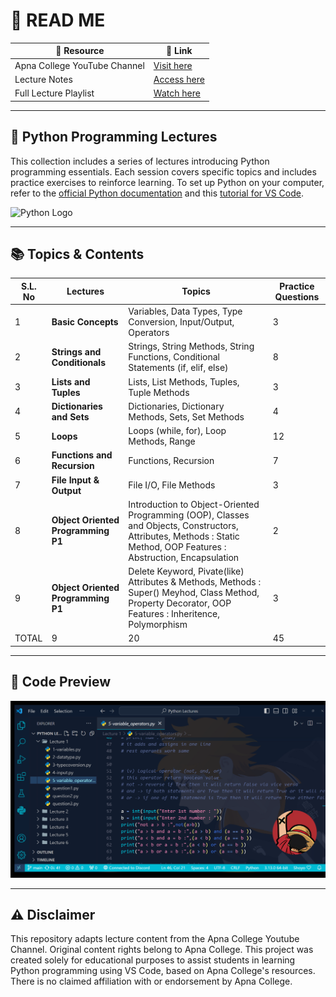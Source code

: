 # 📖 READ ME

| 📂 Resource  | 🔗 Link |
|--------------|---------|
| Apna College YouTube Channel | [Visit here](https://www.youtube.com/@ApnaCollegeOfficial) |
| Lecture Notes | [Access here](https://drive.google.com/drive/folders/1LahwPSc6f9nkxBiRrz6LFUzkrg-Kzvov?usp=sharing) |
| Full Lecture Playlist | [Watch here](https://youtube.com/playlist?list=PLGjplNEQ1it8-0CmoljS5yeV-GlKSUEt0&si=Q4f6_RguRBNUCHn-) |

---

## 🐍 Python Programming Lectures

This collection includes a series of lectures introducing Python programming essentials. Each session covers specific topics and includes practice exercises to reinforce learning. To set up Python on your computer, refer to the [official Python documentation](https://docs.python.org/3/) and this [tutorial for VS Code](https://code.visualstudio.com/docs/python/python-tutorial).

![Python Logo](https://github.com/rishizip/animations/blob/ffbda9a4443e4698b175cd145db5c5acc0071b35/python%20-%20rishizip.png)

---

## 📚 Topics & Contents

  | S.L. No | Lectures   | Topics                                    | Practice Questions |
|-----|-----------|------------------------------------------|--------------------|
| 1 | **Basic Concepts** | Variables, Data Types, Type Conversion, Input/Output, Operators | 3 |
| 2 | **Strings and Conditionals** | Strings, String Methods, String Functions, Conditional Statements (if, elif, else) | 8 |
| 3 | **Lists and Tuples** | Lists, List Methods, Tuples, Tuple Methods | 3 |
| 4 | **Dictionaries and Sets** | Dictionaries, Dictionary Methods, Sets, Set Methods | 4 |
| 5 | **Loops** | Loops (while, for), Loop Methods, Range | 12 |
| 6 | **Functions and Recursion** | Functions, Recursion | 7 |
| 7 | **File Input & Output** | File I/O, File Methods | 3 |
| 8 | **Object Oriented Programming P1** | Introduction to Object-Oriented Programming (OOP), Classes and Objects, Constructors, Attributes, Methods : Static Method, OOP Features : Abstruction, Encapsulation | 2 |
| 9 | **Object Oriented Programming P1** | Delete Keyword, Pivate(like) Attributes & Methods, Methods : Super() Meyhod, Class Method, Property Decorator, OOP Features : Inheritence, Polymorphism | 3 |
| TOTAL | 9 | 20 | 45 |

---

## 👀 Code Preview

![Code Snippet Preview](https://github.com/rishizip/python-lectures/blob/b69cf6aaa1189615b2723ed16a26a97285ec9891/Untitled%20design.png)

---

## ⚠️ Disclaimer

This repository adapts lecture content from the Apna College Youtube Channel. Original content rights belong to Apna College. This project was created solely for educational purposes to assist students in learning Python programming using VS Code, based on Apna College's resources. There is no claimed affiliation with or endorsement by Apna College.
